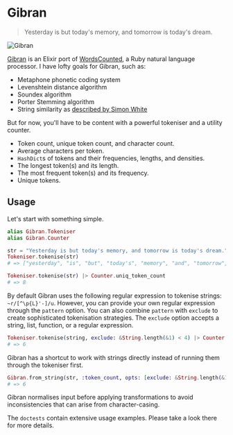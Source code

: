 Gibran
=========

> Yesterday is but today's memory, and tomorrow is today's dream.

![Gibran](http://d.gr-assets.com/authors/1353732571p5/6466154.jpg)

[Gibran][2] is an Elixir port of [WordsCounted][1], a Ruby natural language processor. I have lofty goals for Gibran, such as:

- Metaphone phonetic coding system
- Levenshtein distance algorithm
- Soundex algorithm
- Porter Stemming algorithm
- String similarity as [described by Simon White](http://www.catalysoft.com/articles/StrikeAMatch.html)

But for now, you'll have to be content with a powerful tokeniser and a utility counter.

- Token count, unique token count, and character count.
- Average characters per token.
- `HashDict`s of tokens and their frequencies, lengths, and densities.
- The longest token(s) and its length.
- The most frequent token(s) and its frequency.
- Unique tokens.

## Usage

Let's start with something simple.

```elixir
alias Gibran.Tokeniser
alias Gibran.Counter

str = "Yesterday is but today's memory, and tomorrow is today's dream."
Tokeniser.tokenise(str)
# => ["yesterday", "is", "but", "today's", "memory", "and", "tomorrow", "is", "today's", "dream"]

Tokeniser.tokenise(str) |> Counter.uniq_token_count
# => 8
```

By default Gibran uses the following regular expression to tokenise strings: `~r/[^\p{L}'-]/u`. However, you can provide your own regular expression through the `pattern` option. You can also combine `pattern` with `exclude` to create sophisticated tokenisation strategies. The `exclude` option accepts a string, list, function, or a regular expression.

```elixir
Tokeniser.tokenise(string, exclude: &String.length(&1) < 4) |> Counter.token_count
# => 6
```

Gibran has a shortcut to work with strings directly instead of running them through the tokeniser first.

```elixir
Gibran.from_string(str, :token_count, opts: [exclude: &String.length(&1) < 4])
# => 6
```

Gibran normalises input before applying transformations to avoid inconsistencies that can arise from character-casing.

The `doctests` contain extensive usage examples. Please take a look there for more details.

  [1]: https://github.com/abitdodgy/words_counted
  [2]: https://en.wikipedia.org/wiki/Kahlil_Gibran
